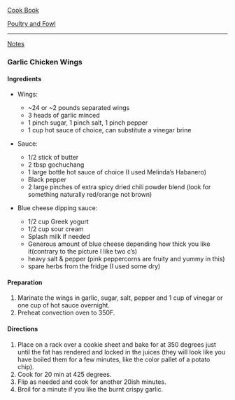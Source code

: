 [Cook Book](https://github.com/vmsmith/CookBook/blob/master/README.md)  

[Poultry and Fowl](https://github.com/vmsmith/CookBook/blob/master/poultry-fowl.md)  

-----  

[Notes](https://github.com/vmsmith/CookBook/blob/master/notes.md)  

### Garlic Chicken Wings  

#### Ingredients   

* Wings:  
  * ~24 or ~2 pounds separated wings  
  * 3 heads of garlic minced  
  * 1 pinch sugar, 1 pinch salt, 1 pinch pepper  
  * 1 cup hot sauce of choice, can substitute a vinegar brine  

* Sauce:
  * 1/2 stick of butter  
  * 2 tbsp gochuchang  
  * 1 large bottle hot sauce of choice (I used Melinda’s Habanero)  
  * Black pepper  
  * 2 large pinches of extra spicy dried chili powder blend (look for something naturally red/orange not brown)  

* Blue cheese dipping sauce:  
  * 1/2 cup Greek yogurt  
  * 1/2 cup sour cream  
  * Splash milk if needed  
  * Generous amount of blue cheese depending how thick you like it(contrary to the picture I like two c’s)  
  * heavy salt & pepper (pink peppercorns are fruity and yummy in this)  
  * spare herbs from the fridge (I used some dry)  


#### Preparation  

1. Marinate the wings in garlic, sugar, salt, pepper and 1 cup of vinegar or one cup of hot sauce overnight.  
2. Preheat convection oven to 350F. 

#### Directions  

1. Place on a rack over a cookie sheet and bake for at 350 degrees just until the fat has rendered and locked in the juices (they will look like you have boiled them for a few minutes, like the color pallet of a potato chip).  
2. Cook for 20 min at 425 degrees.  
3. Flip as needed and cook for another 20ish minutes.  
4. Broil for a minute if you like the burnt crispy garlic.  


